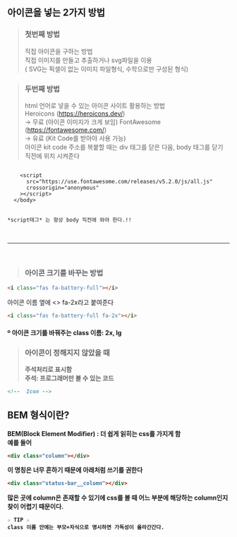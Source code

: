 ## 아이콘을 넣는 2가지 방법

> ### 첫번째 방법 <br>
>
> 직접 아이콘을 구하는 방법<br>
> 직접 이미지를 만들고 추출하거나 svg파일을 이용<br>
> ( SVG는 픽셀이 없는 이미지 파일형식, 수학으로만 구성된 형식)

> ### 두번째 방법 <br>
>
> html 언어로 넣을 수 있는 아이콘 사이트 활용하는 방법<br>
> Heroicons (https://heroicons.dev/) <br>
> → 무료 (아이콘 이미지가 크게 보임)
> FontAwesome (https://fontawesome.com/) <br>
> → 유료 (Kit Code를 받아야 사용 가능) <br>
> 아이콘 kit code 주소를 복붙할 때는 div 태그를 닫은 다음, body 태그를 닫기 직전에 위치 시켜준다 <br>

```</div>

    <script
      src="https://use.fontawesome.com/releases/v5.2.0/js/all.js"
      crossorigin="anonymous"
    ></script>
  </body>


*script태그* 는 항상 body 직전에 와야 한다.!!
```

<br>

---

<br>

> ### 아이콘 크기를 바꾸는 방법

```html
<i class="fas fa-battery-full"></i>
```

아이콘 이름 옆에 <<space>> fa-2x라고 붙여준다

```html
<i class="fas fa-battery-full fa-2x"></i>
```

<h4> º 아이콘 크기를 바꿔주는 class 이름: 2x, lg

<bar>

> ### 아이콘이 정해지지 않았을 때 <br>
>
> 주석처리로 표시함 <br>
> 주석: 프로그래머만 볼 수 있는 코드

```html
<!--  Icon -->
```

## BEM 형식이란? <br>

BEM(Block Element Modifier) : 더 쉽게 읽히는 css를 가지게 함 <br>
예를 들어 <br>

```html
<div class="column"></div>
```

이 명칭은 너무 흔하기 때문에 아래처럼 쓰기를 권한다 <br>

```html
<div class="status-bar__column"></div>
```

많은 곳에 column은 존재할 수 있기에 css를 볼 때
어느 부분에 해당하는 column인지 찾이 어렵기 때문이다. <br>

```
☆ TIP ☆
class 이름 안에는 부모+자식으로 명시하면 가독성이 올라간간다.
```
